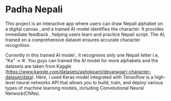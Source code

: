 
# Padha Nepali

This project is an interactive app where users can draw Nepali 
alphabet on a digital canvas , and a trained AI model identifies the character. It provides immediate feedback , helping users learn and practice Nepali script. The AI, trained on a comprehensive dataset ensures accurate character recognition.

Currently in this trained AI model , it recognises only one Nepali letter i.e, "Ka" -> क.
You guys can trained the AI model for more alphabets and the datasets are taken from Kaggle (https://www.kaggle.com/datasets/ashokpant/devanagari-character-dataset/data).
Here, i used Keras model integrated with Tensoflow is a high-level neural networks API that allows you to build, train, and deploy various types of machine learning models, 
including Convolutional Neural Network(CNNs).
